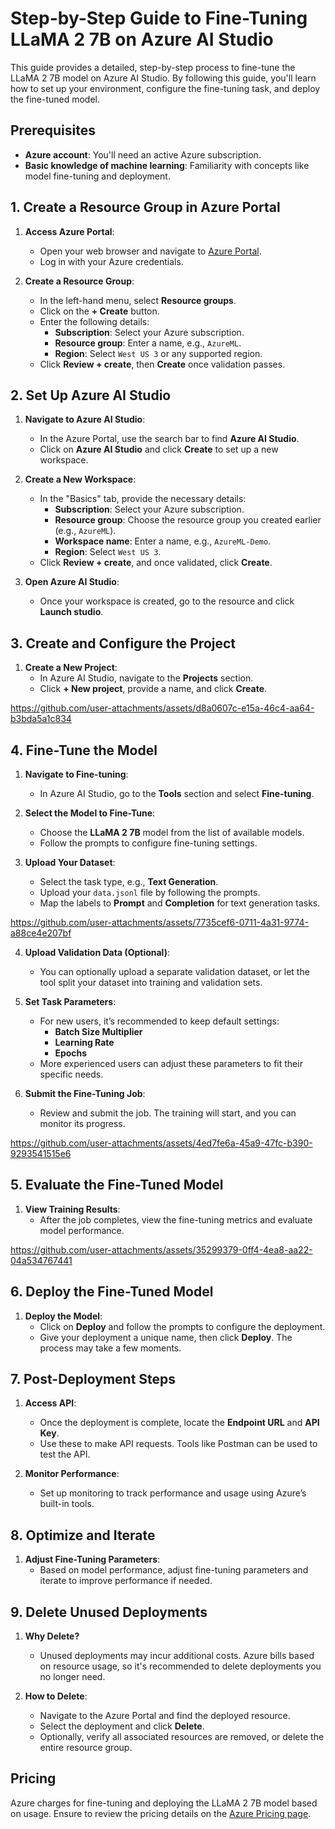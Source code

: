# Step-by-Step Guide to Fine-Tuning LLaMA 2 7B on Azure AI Studio

This guide provides a detailed, step-by-step process to fine-tune the LLaMA 2 7B model on Azure AI Studio. By following this guide, you'll learn how to set up your environment, configure the fine-tuning task, and deploy the fine-tuned model.

## Prerequisites

- **Azure account**: You'll need an active Azure subscription.
- **Basic knowledge of machine learning**: Familiarity with concepts like model fine-tuning and deployment.

## 1. Create a Resource Group in Azure Portal

1. **Access Azure Portal**:
    - Open your web browser and navigate to [Azure Portal](https://portal.azure.com/).
    - Log in with your Azure credentials.

2. **Create a Resource Group**:
    - In the left-hand menu, select **Resource groups**.
    - Click on the **+ Create** button.
    - Enter the following details:
      - **Subscription**: Select your Azure subscription.
      - **Resource group**: Enter a name, e.g., `AzureML`.
      - **Region**: Select `West US 3` or any supported region.
    - Click **Review + create**, then **Create** once validation passes.

## 2. Set Up Azure AI Studio

1. **Navigate to Azure AI Studio**:
    - In the Azure Portal, use the search bar to find **Azure AI Studio**.
    - Click on **Azure AI Studio** and click **Create** to set up a new workspace.

2. **Create a New Workspace**:
    - In the "Basics" tab, provide the necessary details:
      - **Subscription**: Select your Azure subscription.
      - **Resource group**: Choose the resource group you created earlier (e.g., `AzureML`).
      - **Workspace name**: Enter a name, e.g., `AzureML-Demo`.
      - **Region**: Select `West US 3`.
    - Click **Review + create**, and once validated, click **Create**.

3. **Open Azure AI Studio**:
    - Once your workspace is created, go to the resource and click **Launch studio**.

## 3. Create and Configure the Project

1. **Create a New Project**:
    - In Azure AI Studio, navigate to the **Projects** section.
    - Click **+ New project**, provide a name, and click **Create**.

https://github.com/user-attachments/assets/d8a0607c-e15a-46c4-aa64-b3bda5a1c834

## 4. Fine-Tune the Model

1. **Navigate to Fine-tuning**:
    - In Azure AI Studio, go to the **Tools** section and select **Fine-tuning**.

2. **Select the Model to Fine-Tune**:
    - Choose the **LLaMA 2 7B** model from the list of available models.
    - Follow the prompts to configure fine-tuning settings.

3. **Upload Your Dataset**:
    - Select the task type, e.g., **Text Generation**.
    - Upload your `data.jsonl` file by following the prompts.
    - Map the labels to **Prompt** and **Completion** for text generation tasks.

https://github.com/user-attachments/assets/7735cef6-0711-4a31-9774-a88ce4e207bf

4. **Upload Validation Data (Optional)**:
    - You can optionally upload a separate validation dataset, or let the tool split your dataset into training and validation sets.
      

5. **Set Task Parameters**:
    - For new users, it’s recommended to keep default settings:
        - **Batch Size Multiplier**
        - **Learning Rate**
        - **Epochs**
    - More experienced users can adjust these parameters to fit their specific needs.

6. **Submit the Fine-Tuning Job**:
    - Review and submit the job. The training will start, and you can monitor its progress.

https://github.com/user-attachments/assets/4ed7fe6a-45a9-47fc-b390-9293541515e6

## 5. Evaluate the Fine-Tuned Model

1. **View Training Results**:
    - After the job completes, view the fine-tuning metrics and evaluate model performance.

https://github.com/user-attachments/assets/35299379-0ff4-4ea8-aa22-04a534767441

## 6. Deploy the Fine-Tuned Model

1. **Deploy the Model**:
    - Click on **Deploy** and follow the prompts to configure the deployment.
    - Give your deployment a unique name, then click **Deploy**. The process may take a few moments.

## 7. Post-Deployment Steps

1. **Access API**:
    - Once the deployment is complete, locate the **Endpoint URL** and **API Key**.
    - Use these to make API requests. Tools like Postman can be used to test the API.

2. **Monitor Performance**:
    - Set up monitoring to track performance and usage using Azure’s built-in tools.

## 8. Optimize and Iterate

1. **Adjust Fine-Tuning Parameters**:
    - Based on model performance, adjust fine-tuning parameters and iterate to improve performance if needed.

## 9. Delete Unused Deployments

1. **Why Delete?**
    - Unused deployments may incur additional costs. Azure bills based on resource usage, so it's recommended to delete deployments you no longer need.

2. **How to Delete**:
    - Navigate to the Azure Portal and find the deployed resource.
    - Select the deployment and click **Delete**.
    - Optionally, verify all associated resources are removed, or delete the entire resource group.

## Pricing

Azure charges for fine-tuning and deploying the LLaMA 2 7B model based on usage. Ensure to review the pricing details on the [Azure Pricing page](https://azure.microsoft.com/en-us/pricing/).

